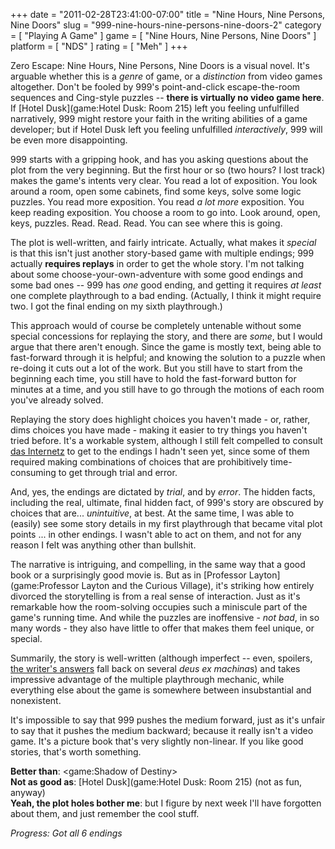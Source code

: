 +++
date = "2011-02-28T23:41:00-07:00"
title = "Nine Hours, Nine Persons, Nine Doors"
slug = "999-nine-hours-nine-persons-nine-doors-2"
category = [ "Playing A Game" ]
game = [ "Nine Hours, Nine Persons, Nine Doors" ]
platform = [ "NDS" ]
rating = [ "Meh" ]
+++

Zero Escape: Nine Hours, Nine Persons, Nine Doors is a visual novel.  It's arguable whether this is a <i>genre</i> of game, or a <i>distinction</i> from video games altogether.  Don't be fooled by 999's point-and-click escape-the-room sequences and Cing-style puzzles -- <b>there is virtually no video game here</b>.  If [Hotel Dusk](game:Hotel Dusk: Room 215) left you feeling unfulfilled narratively, 999 might restore your faith in the writing abilities of a game developer; but if Hotel Dusk left you feeling unfulfilled <i>interactively</i>, 999 will be even more disappointing.

999 starts with a gripping hook, and has you asking questions about the plot from the very beginning.  But the first hour or so (two hours? I lost track) makes the game's intents very clear.  You read a lot of exposition.  You look around a room, open some cabinets, find some keys, solve some logic puzzles.  You read more exposition.  You read <i>a lot more</i> exposition.  You keep reading exposition.  You choose a room to go into.  Look around, open, keys, puzzles.  Read.  Read.  Read.  You can see where this is going.

The plot is well-written, and fairly intricate.  Actually, what makes it <i>special</i> is that this isn't just another story-based game with multiple endings; 999 actually <b>requires replays</b> in order to get the whole story.  I'm not talking about some choose-your-own-adventure with some good endings and some bad ones -- 999 has <i>one</i> good ending, and getting it requires <i>at least</i> one complete playthrough to a bad ending.  (Actually, I think it might require two.  I got the final ending on my sixth playthrough.)

This approach would of course be completely untenable without some special concessions for replaying the story, and there are <i>some</i>, but I would argue that there aren't enough.  Since the game is mostly text, being able to fast-forward through it is helpful; and knowing the solution to a puzzle when re-doing it cuts out a lot of the work. But you still have to start from the beginning each time, you still have to hold the fast-forward button for minutes at a time, and you still have to go through the motions of each room you've already solved.

Replaying the story does highlight choices you haven't made - or, rather, dims choices you have made - making it easier to try things you haven't tried before.  It's a workable system, although I still felt compelled to consult <a href="http://www.gamefaqs.com/ds/961351-nine-hours-nine-persons-nine-doors/faqs">das Internetz</a> to get to the endings I hadn't seen yet, since some of them required making combinations of choices that are prohibitively time-consuming to get through trial and error.

And, yes, the endings are dictated by <i>trial</i>, and by <i>error</i>.  The hidden facts, including the real, ultimate, final hidden fact, of 999's story are obscured by choices that are... <i>unintuitive</i>, at best.  At the same time, I was able to (easily) see some story details in my first playthrough that became vital plot points ... in other endings.  I wasn't able to act on them, and not for any reason I felt was anything other than bullshit.

The narrative is intriguing, and compelling, in the same way that a good book or a surprisingly good movie is.  But as in [Professor Layton](game:Professor Layton and the Curious Village), it's striking how entirely divorced the storytelling is from a real sense of interaction.  Just as it's remarkable how the room-solving occupies such a miniscule part of the game's running time.  And while the puzzles are inoffensive - <i>not bad</i>, in so many words - they also have little to offer that makes them feel unique, or special.

Summarily, the story is well-written (although imperfect -- even, spoilers, <a href="http://www.aksysgames.com/999/answers">the writer's answers</a> fall back on several <i>deus ex machina</i>s) and takes impressive advantage of the multiple playthrough mechanic, while everything else about the game is somewhere between insubstantial and nonexistent.

It's impossible to say that 999 pushes the medium forward, just as it's unfair to say that it pushes the medium backward; because it really isn't a video game.  It's a picture book that's very slightly non-linear.  If you like good stories, that's worth something.

<b>Better than</b>: <game:Shadow of Destiny>  
<b>Not as good as</b>: [Hotel Dusk](game:Hotel Dusk: Room 215) (not as fun, anyway)  
<b>Yeah, the plot holes bother me</b>: but I figure by next week I'll have forgotten about them, and just remember the cool stuff.

<i>Progress: Got all 6 endings</i>